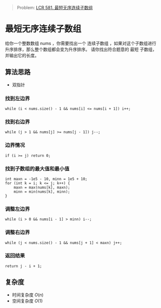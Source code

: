 > Problem: [LCR 581. 最短无序连续子数组]([https://leetcode.cn/problems/SsGoHC/description/](https://leetcode.cn/problems/shortest-unsorted-continuous-subarray/description/))

# 最短无序连续子数组
给你一个整数数组 nums ，你需要找出一个 连续子数组 ，如果对这个子数组进行升序排序，那么整个数组都会变为升序排序。
请你找出符合题意的 最短 子数组，并输出它的长度。
## 算法思路
- 双指针
### 找到左边界
```
while (i < nums.size() - 1 && nums[i] <= nums[i + 1]) i++;
```
### 找到右边界
```
while (j > 1 && nums[j] >= nums[j - 1]) j--;
```
### 边界情况
```
if (i >= j) return 0;
```
### 找到子数组的最大值和最小值
```
int maxn = -1e5 - 10, minn = 1e5 + 10;  
for (int k = i; k <= j; k++) {  
    maxn = max(nums[k], maxn);  
    minn = min(nums[k], minn);  
}
```
### 调整左边界
```
while (i > 0 && nums[i - 1] > minn) i--;
```
### 调整右边界
```
while (j < nums.size() - 1 && nums[j + 1] < maxn) j++;
```
### 返回结果
```
return j - i + 1;
```
## 复杂度
- 时间复杂度 $O(n)$
- 空间复杂度 $O(1)$
